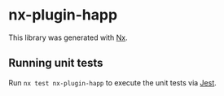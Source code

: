 # nx-plugin-happ

This library was generated with [Nx](https://nx.dev).

## Running unit tests

Run `nx test nx-plugin-happ` to execute the unit tests via [Jest](https://jestjs.io).
